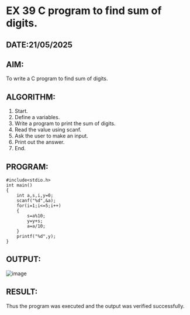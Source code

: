# EX 39 C program to find sum of digits.
## DATE:21/05/2025
## AIM:
To write a C program to find sum of digits.

## ALGORITHM:
1. Start.
2. Define a variables.
3. Write a program to print the sum of digits.
4. Read the value using scanf.
5. Ask the user to make an input.
6. Print out the answer.
7. End.
## PROGRAM:
```
#include<stdio.h>
int main()
{
    int a,s,i,y=0;
    scanf("%d",&a);
    for(i=1;i<=5;i++)
    {
        s=a%10;
        y=y+s;
        a=a/10;
    }
    printf("%d",y);
}
```

## OUTPUT:
![image](https://github.com/user-attachments/assets/ffa79ef8-ac73-4014-81b4-696cc5049e34)
## RESULT:
Thus the program was executed and the output was verified successfully.

